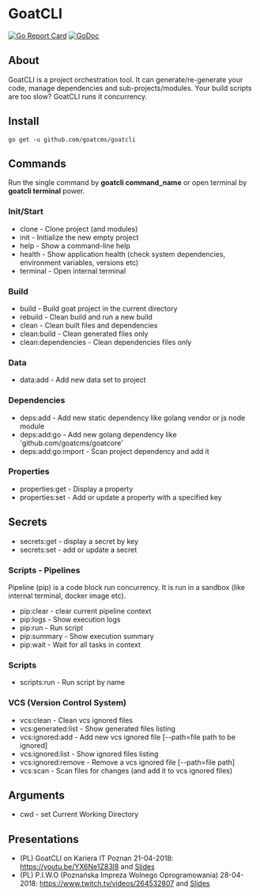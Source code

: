 # GoatCLI
[![Go Report Card](https://goreportcard.com/badge/github.com/goatcms/goatcli)](https://goreportcard.com/report/github.com/goatcms/goatcli)
[![GoDoc](https://godoc.org/github.com/goatcms/goatcli?status.svg)](https://godoc.org/github.com/goatcms/goatcli)

## About
GoatCLI is a project orchestration tool. It can generate/re-generate your code, manage dependencies and sub-projects/modules. Your build scripts are too slow? GoatCLI runs it concurrency.

## Install
```
go get -u github.com/goatcms/goatcli
```

## Commands
Run the single command by **goatcli command_name** or open terminal by **goatcli terminal** power.

### Init/Start
* clone - Clone project (and modules)
* init - Initialize the new empty project
* help - Show a command-line help
* health - Show application health (check system dependencies, environment variables, versions etc)
* terminal - Open internal terminal

### Build
* build - Build goat project in the current directory
* rebuild - Clean build and run a new build
* clean - Clean built files and dependencies
* clean:build - Clean generated files only
* clean:dependencies - Clean dependencies files only

### Data      
* data:add - Add new data set to project

### Dependencies  
* deps:add - Add new static dependency like golang vendor or js node module
* deps:add:go - Add new golang dependency like 'github.com/goatcms/goatcore'
* deps:add:go:import  - Scan project dependency and add it

### Properties
* properties:get - Display a property
* properties:set - Add or update a property with a specified key

## Secrets
* secrets:get - display a secret by key
* secrets:set - add or update a secret

### Scripts - Pipelines
Pipeline (pip) is a code block run concurrency. It is run in a sandbox (like internal terminal, docker image etc).
* pip:clear - clear current pipeline context
* pip:logs - Show execution logs
* pip:run - Run script
* pip:summary - Show execution summary
* pip:wait - Wait for all tasks in context

### Scripts
* scripts:run - Run script by name

### VCS (Version Control System)
* vcs:clean - Clean vcs ignored files
* vcs:generated:list - Show generated files listing
* vcs:ignored:add - Add new vcs ignored file [--path=file path to be ignored]
* vcs:ignored:list - Show ignored files listing
* vcs:ignored:remove - Remove a vcs ignored file [--path=file path]
* vcs:scan - Scan files for changes (and add it to vcs ignored files)

## Arguments
* cwd - set Current Working Directory

## Presentations
* (PL) GoatCLI on Kariera IT Poznan 21-04-2018: https://youtu.be/YX6Ne1Z83l8 and [Slides](https://docs.google.com/presentation/d/1qaqgWtXEjiPy0CljDwsvlryFVut3fm0bQ5WJpbRIXGI/edit#slide=id.p)
* (PL) P.I.W.O (Poznańska Impreza Wolnego Oprogramowania) 28-04-2018: https://www.twitch.tv/videos/264532807 and [Slides](https://docs.google.com/presentation/d/1i4_a_G-ZvvPaZXuyajok4jlfg_lA4b8S_g3dTZv52mw/edit?usp=sharing)
